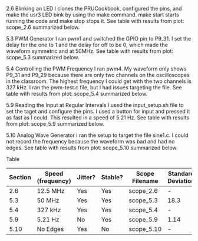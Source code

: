 2.6 Blinking an LED
    I clones the PRUCookbook, configured the pins, and make the usr3 LED bink 
    by using the make command. make start starts running the code and make stop
    stops it. See table with results from plot: scope_2.6 summarized below.
    
    
5.3 PWM Generator
    I ran pwm1 and switched the GPIO pin to P9_31. I set the delay for the one 
    to 1 and the delay for off to be 0, which made the waveform symmetric and 
    at 50MHz. See table with results from plot: scope_5.3 summarized below.


5.4 Controlling the PWM Frequency
    I ran pwm4. My waveform only shows P9_31 and P9_29 because there are only 
    two channels on the oscilloscopes in the classroom. The highest frequency
    I could get with the two channels is 327 kHz. I ran the pwm-test.c file, 
    but I had issues targeting the file. See table with results from plot: 
    scope_5.4 summarized below.


5.9 Reading the Input at Regular Intervals
    I used the input_setup.sh file to set the taget and configure the pins. I 
    used a button for input and pressed it as fast as I could. This resulted in 
    a speed of 5.21 Hz. See table with results from plot: scope_5.9 summarized
    below.


5.10 Analog Wave Generator
    I ran the setup to target the file sine1.c. I could not record the frequency 
    because the waveform was bad and had no edges. See table with results from 
    plot: scope_5.10 summarized below.


Table

Section     |  Speed (frequency) |   Jitter?     |   Stable?    |   Scope Filename | Standard Deviation
------------|--------------------|---------------|--------------|------------------|---------------------
2.6         |   12.5 MHz         |  Yes          |  Yes         |   scope_2.6      |  -
5.3         |   50   MHz         |  Yes          |  Yes         |   scope_5.3      | 18.3
5.4         |   327  kHz         |  Yes          |  Yes         |   scope_5.4      |  -
5.9         |   5.21 Hz          |  No           |  Yes         |   scope_5.9      | 1.14
5.10        |   No Edges         |  Yes          |  No          |   scope_5.10     |  -

